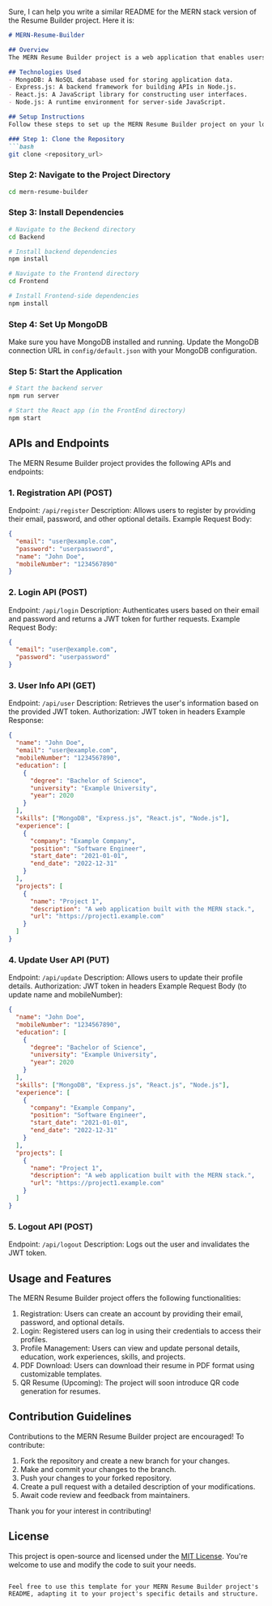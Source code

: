 Sure, I can help you write a similar README for the MERN stack version of the Resume Builder project. Here it is:

```markdown
# MERN-Resume-Builder

## Overview
The MERN Resume Builder project is a web application that enables users to effortlessly create and manage their resumes. It offers an intuitive user interface to add personal information, education details, work experiences, skills, and more. Additionally, the project provides customizable resume templates for PDF downloads and an upcoming feature for generating QR codes for resumes.

## Technologies Used
- MongoDB: A NoSQL database used for storing application data.
- Express.js: A backend framework for building APIs in Node.js.
- React.js: A JavaScript library for constructing user interfaces.
- Node.js: A runtime environment for server-side JavaScript.

## Setup Instructions
Follow these steps to set up the MERN Resume Builder project on your local machine:

### Step 1: Clone the Repository
```bash
git clone <repository_url>
```

### Step 2: Navigate to the Project Directory
```bash
cd mern-resume-builder
```

### Step 3: Install Dependencies
```bash
# Navigate to the Beckend directory
cd Backend

# Install backend dependencies
npm install

# Navigate to the Frontend directory
cd Frontend

# Install Frontend-side dependencies
npm install
```

### Step 4: Set Up MongoDB
Make sure you have MongoDB installed and running. Update the MongoDB connection URL in `config/default.json` with your MongoDB configuration.

### Step 5: Start the Application
```bash
# Start the backend server
npm run server

# Start the React app (in the FrontEnd directory)
npm start
```

## APIs and Endpoints
The MERN Resume Builder project provides the following APIs and endpoints:

### 1. Registration API (POST)
Endpoint: `/api/register`
Description: Allows users to register by providing their email, password, and other optional details.
Example Request Body:
```json
{
  "email": "user@example.com",
  "password": "userpassword",
  "name": "John Doe",
  "mobileNumber": "1234567890"
}
```

### 2. Login API (POST)
Endpoint: `/api/login`
Description: Authenticates users based on their email and password and returns a JWT token for further requests.
Example Request Body:
```json
{
  "email": "user@example.com",
  "password": "userpassword"
}
```

### 3. User Info API (GET)
Endpoint: `/api/user`
Description: Retrieves the user's information based on the provided JWT token.
Authorization: JWT token in headers
Example Response:
```json
{
  "name": "John Doe",
  "email": "user@example.com",
  "mobileNumber": "1234567890",
  "education": [
    {
      "degree": "Bachelor of Science",
      "university": "Example University",
      "year": 2020
    }
  ],
  "skills": ["MongoDB", "Express.js", "React.js", "Node.js"],
  "experience": [
    {
      "company": "Example Company",
      "position": "Software Engineer",
      "start_date": "2021-01-01",
      "end_date": "2022-12-31"
    }
  ],
  "projects": [
    {
      "name": "Project 1",
      "description": "A web application built with the MERN stack.",
      "url": "https://project1.example.com"
    }
  ]
}
```

### 4. Update User API (PUT)
Endpoint: `/api/update`
Description: Allows users to update their profile details.
Authorization: JWT token in headers
Example Request Body (to update name and mobileNumber):
```json
{
  "name": "John Doe",
  "mobileNumber": "1234567890",
  "education": [
    {
      "degree": "Bachelor of Science",
      "university": "Example University",
      "year": 2020
    }
  ],
  "skills": ["MongoDB", "Express.js", "React.js", "Node.js"],
  "experience": [
    {
      "company": "Example Company",
      "position": "Software Engineer",
      "start_date": "2021-01-01",
      "end_date": "2022-12-31"
    }
  ],
  "projects": [
    {
      "name": "Project 1",
      "description": "A web application built with the MERN stack.",
      "url": "https://project1.example.com"
    }
  ]
}
```

### 5. Logout API (POST)
Endpoint: `/api/logout`
Description: Logs out the user and invalidates the JWT token.

## Usage and Features
The MERN Resume Builder project offers the following functionalities:

1. Registration: Users can create an account by providing their email, password, and optional details.
2. Login: Registered users can log in using their credentials to access their profiles.
3. Profile Management: Users can view and update personal details, education, work experiences, skills, and projects.
4. PDF Download: Users can download their resume in PDF format using customizable templates.
5. QR Resume (Upcoming): The project will soon introduce QR code generation for resumes.

## Contribution Guidelines
Contributions to the MERN Resume Builder project are encouraged! To contribute:

1. Fork the repository and create a new branch for your changes.
2. Make and commit your changes to the branch.
3. Push your changes to your forked repository.
4. Create a pull request with a detailed description of your modifications.
5. Await code review and feedback from maintainers.

Thank you for your interest in contributing!

## License
This project is open-source and licensed under the [MIT License](https://opensource.org/licenses/MIT). You're welcome to use and modify the code to suit your needs.
```

Feel free to use this template for your MERN Resume Builder project's README, adapting it to your project's specific details and structure.
